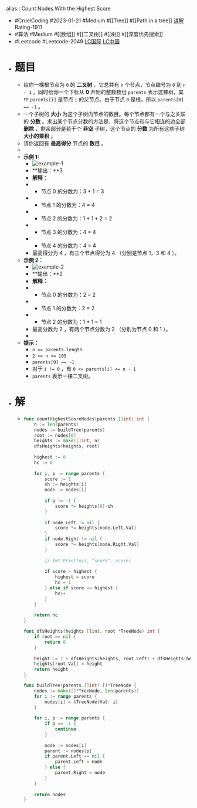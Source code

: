 alias:: Count Nodes With the Highest Score

- #CruelCoding #2023-01-21 #Medium #[[Tree]] #[[Path in a tree]] [讲解](https://youtu.be/BIBN-vYO4Gk) Rating-1911
- #算法 #Medium #[[数组]] #[[二叉树]] #[[树]] #[[深度优先搜索]]
- #Leetcode #Leetcode-2049 [LC国际](https://leetcode.com/problems/count-nodes-with-the-highest-score/) [LC中国](https://leetcode.cn/problems/count-nodes-with-the-highest-score/)
- # 题目
	- 给你一棵根节点为 `0` 的 **二叉树** ，它总共有 `n` 个节点，节点编号为 `0` 到 `n - 1` 。同时给你一个下标从 **0** 开始的整数数组 `parents` 表示这棵树，其中 `parents[i]` 是节点 `i` 的父节点。由于节点 `0` 是根，所以 `parents[0] == -1` 。
	- 一个子树的 **大小** 为这个子树内节点的数目。每个节点都有一个与之关联的 **分数** 。求出某个节点分数的方法是，将这个节点和与它相连的边全部 **删除** ，剩余部分是若干个 **非空** 子树，这个节点的 **分数** 为所有这些子树 **大小的乘积** 。
	- 请你返回有 **最高得分** 节点的 **数目** 。
	-
	- **示例 1:**
		- ![example-1](https://assets.leetcode.com/uploads/2021/10/03/example-1.png)
		- **输出：**3
		- **解释：**
		- - 节点 0 的分数为：3 \* 1 = 3
		- - 节点 1 的分数为：4 = 4
		- - 节点 2 的分数为：1 \* 1 \* 2 = 2
		- - 节点 3 的分数为：4 = 4
		- - 节点 4 的分数为：4 = 4
		- 最高得分为 4 ，有三个节点得分为 4 （分别是节点 1，3 和 4 ）。
	- **示例 2：**
		- ![example-2](https://assets.leetcode.com/uploads/2021/10/03/example-2.png)
		- **输出：**2
		- **解释：**
		- - 节点 0 的分数为：2 = 2
		- - 节点 1 的分数为：2 = 2
		- - 节点 2 的分数为：1 \* 1 = 1
		- 最高分数为 2 ，有两个节点分数为 2 （分别为节点 0 和 1 ）。
		-
	- **提示：**
		- `n == parents.length`
		- `2 <= n <= 105`
		- `parents[0] == -1`
		- 对于 `i != 0` ，有 `0 <= parents[i] <= n - 1`
		- `parents` 表示一棵二叉树。
- # 解
	- ```go
	  func countHighestScoreNodes(parents []int) int {
	      n := len(parents)
	      nodes := buildTree(parents)
	      root := nodes[0]
	      heights := make([]int, n)
	      dfsHeights(heights, root)
	      
	      highest := 0
	      hc := 0
	      
	      for i, p := range parents {
	          score := 1
	          ch := heights[i]
	          node := nodes[i]
	          
	          if p != -1 {
	              score *= heights[0]-ch
	          }
	          
	          if node.Left != nil {
	              score *= heights[node.Left.Val]
	          }
	          if node.Right != nil {
	              score *= heights[node.Right.Val]
	          }
	          
	          // fmt.Println(i, "score", score)
	          
	          if score > highest {
	              highest = score
	              hc = 1
	          } else if score == highest {
	              hc++
	          }
	      }
	      
	      return hc
	  }
	  
	  func dfsHeights(heights []int, root *TreeNode) int {
	      if root == nil {
	          return 0
	      }
	      
	      height := 1 + dfsHeights(heights, root.Left) + dfsHeights(heights, root.Right)
	      heights[root.Val] = height
	      return height
	  }
	  
	  func buildTree(parents []int) []*TreeNode {
	      nodes := make([]*TreeNode, len(parents))
	      for i := range parents {
	          nodes[i] = &TreeNode{Val: i}
	      }
	      
	      for i, p := range parents {
	          if p == -1 {
	              continue
	          }
	          
	          node := nodes[i]
	          parent := nodes[p]
	          if parent.Left == nil {
	              parent.Left = node
	          } else {
	              parent.Right = node
	          }
	      }
	      
	      return nodes
	  }
	  ```